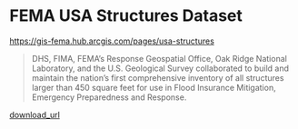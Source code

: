 # FEMA USA Structures Dataset

https://gis-fema.hub.arcgis.com/pages/usa-structures

> DHS, FIMA, FEMA’s Response Geospatial Office, Oak Ridge National Laboratory,
> and the U.S. Geological Survey collaborated to build and maintain the
> nation’s first comprehensive inventory of all structures larger than 450
> square feet for use in Flood Insurance Mitigation, Emergency Preparedness and
> Response.

[download_url](https://disasters.geoplatform.gov/publicdata/Partners/ORNL/USA_Structures/New%20York/)